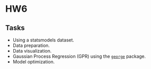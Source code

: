 # HW6

## Tasks

- Using a statsmodels dataset.
- Data preparation.
- Data visualization.
- Gaussian Process Regression (GPR) using the [`george`](https://www.statsmodels.org/devel/datasets/generated/elnino.html) package.
- Model optimization.
